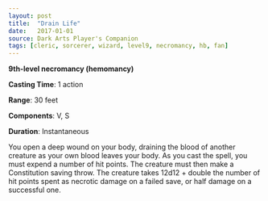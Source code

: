 ```yaml
---
layout: post
title:  "Drain Life"
date:   2017-01-01
source: Dark Arts Player's Companion
tags: [cleric, sorcerer, wizard, level9, necromancy, hb, fan]
---
```


**9th-level necromancy (hemomancy)**

**Casting Time**: 1 action

**Range**: 30 feet

**Components**: V, S

**Duration**: Instantaneous

You open a deep wound on your body, draining the blood of another creature as your own blood leaves your body. As you cast the spell, you must expend a number of hit points. The creature must then make a Constitution saving throw. The creature takes 12d12 + double the number of hit points spent as necrotic damage on a failed save, or half damage on a successful one.
